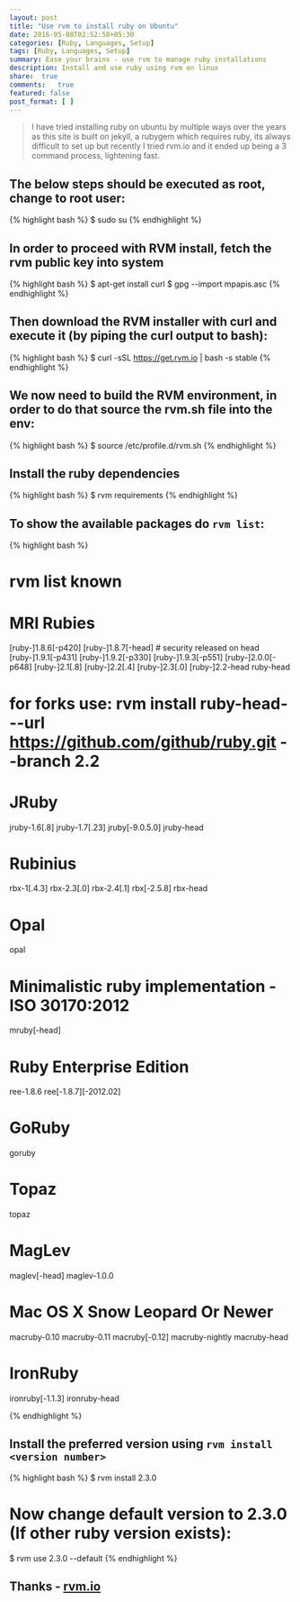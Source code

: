 ```yaml
---
layout: post
title: "Use rvm to install ruby on Ubuntu"
date: 2016-05-08T02:52:58+05:30
categories: [Ruby, Languages, Setup]
tags: [Ruby, Languages, Setup]
summary: Ease your brains - use rvm to manage ruby installations
description: Install and use ruby using rvm on linux
share:  true
comments:   true
featured: false
post_format: [ ]
---
```


> I have tried installing ruby on ubuntu by multiple ways over the years as this site is built on jekyll, a rubygem which requires ruby, its always difficult to set up but recently I tried rvm.io and it ended up being a 3 command process, lightening fast.

## The below steps should be executed as root, change to root user:

{% highlight bash %}
$ sudo su
{% endhighlight %}

## In order to proceed with RVM install, fetch the rvm public key into system

{% highlight bash %}
$ apt-get install curl
$ gpg --import mpapis.asc
{% endhighlight %}

## Then download the RVM installer with curl and execute it (by piping the curl output to bash):
{% highlight bash %}
$ curl -sSL https://get.rvm.io | bash -s stable
{% endhighlight %}

## We now need to build the RVM environment, in order to do that source the rvm.sh file into the env:
{% highlight bash %}
$ source /etc/profile.d/rvm.sh
{% endhighlight %}

## Install the ruby dependencies
{% highlight bash %}
$ rvm requirements
{% endhighlight %}

## To show the available packages do `rvm list`:
{% highlight bash %}
# rvm list known
# MRI Rubies
[ruby-]1.8.6[-p420]
[ruby-]1.8.7[-head] # security released on head
[ruby-]1.9.1[-p431]
[ruby-]1.9.2[-p330]
[ruby-]1.9.3[-p551]
[ruby-]2.0.0[-p648]
[ruby-]2.1[.8]
[ruby-]2.2[.4]
[ruby-]2.3[.0]
[ruby-]2.2-head
ruby-head

# for forks use: rvm install ruby-head-<name> --url https://github.com/github/ruby.git --branch 2.2

# JRuby
jruby-1.6[.8]
jruby-1.7[.23]
jruby[-9.0.5.0]
jruby-head

# Rubinius
rbx-1[.4.3]
rbx-2.3[.0]
rbx-2.4[.1]
rbx[-2.5.8]
rbx-head

# Opal
opal

# Minimalistic ruby implementation - ISO 30170:2012
mruby[-head]

# Ruby Enterprise Edition
ree-1.8.6
ree[-1.8.7][-2012.02]

# GoRuby
goruby

# Topaz
topaz

# MagLev
maglev[-head]
maglev-1.0.0

# Mac OS X Snow Leopard Or Newer
macruby-0.10
macruby-0.11
macruby[-0.12]
macruby-nightly
macruby-head

# IronRuby
ironruby[-1.1.3]
ironruby-head

{% endhighlight %}

## Install the preferred version using `rvm install <version number>`

{% highlight bash %}
$ rvm install 2.3.0

# Now change default version to 2.3.0 (If other ruby version exists):
$ rvm use 2.3.0 --default
{% endhighlight %}

## Thanks - [rvm.io](rvm.io)